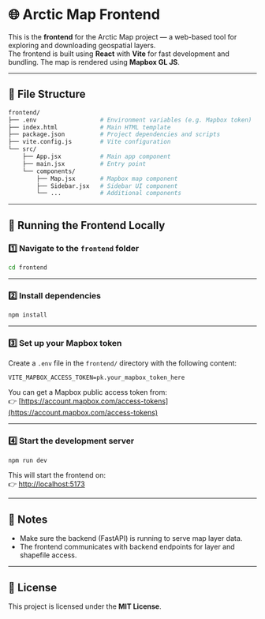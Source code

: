 # 🌐 Arctic Map Frontend

This is the **frontend** for the Arctic Map project — a web-based tool for exploring and downloading geospatial layers.  
The frontend is built using **React** with **Vite** for fast development and bundling. The map is rendered using **Mapbox GL JS**.

---

## 📁 File Structure

```bash
frontend/
├── .env                  # Environment variables (e.g. Mapbox token)
├── index.html            # Main HTML template
├── package.json          # Project dependencies and scripts
├── vite.config.js        # Vite configuration
└── src/
    ├── App.jsx           # Main app component
    ├── main.jsx          # Entry point
    └── components/
        ├── Map.jsx       # Mapbox map component
        ├── Sidebar.jsx   # Sidebar UI component
        └── ...           # Additional components
```

---

## 🚀 Running the Frontend Locally

### 1️⃣ Navigate to the `frontend` folder

```bash
cd frontend
```

---

### 2️⃣ Install dependencies

```bash
npm install
```

---

### 3️⃣ Set up your Mapbox token

Create a `.env` file in the `frontend/` directory with the following content:

```env
VITE_MAPBOX_ACCESS_TOKEN=pk.your_mapbox_token_here
```

You can get a Mapbox public access token from:  
👉 [https://account.mapbox.com/access-tokens](https://account.mapbox.com/access-tokens)

---

### 4️⃣ Start the development server

```bash
npm run dev
```

This will start the frontend on:  
👉 [http://localhost:5173](http://localhost:5173)

---

## 🧊 Notes

- Make sure the backend (FastAPI) is running to serve map layer data.
- The frontend communicates with backend endpoints for layer and shapefile access.

---

## 📄 License

This project is licensed under the **MIT License**.
